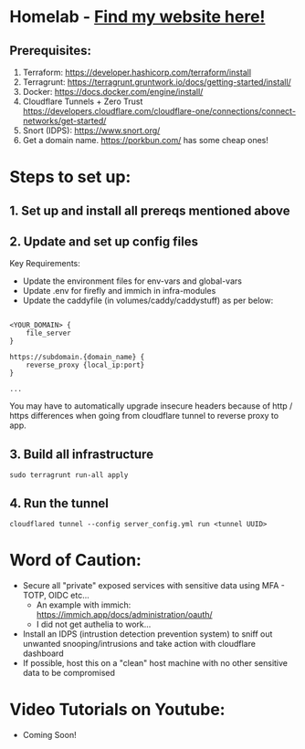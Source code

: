# Homelab - [Find my website here!](https://seanchoo.top)

## Prerequisites:
1. Terraform: https://developer.hashicorp.com/terraform/install
2. Terragrunt: https://terragrunt.gruntwork.io/docs/getting-started/install/
3. Docker: https://docs.docker.com/engine/install/
4. Cloudflare Tunnels + Zero Trust https://developers.cloudflare.com/cloudflare-one/connections/connect-networks/get-started/
5. Snort (IDPS): https://www.snort.org/
6. Get a domain name. https://porkbun.com/ has some cheap ones!

# Steps to set up:

## 1. Set up and install all prereqs mentioned above

## 2. Update and set up config files

Key Requirements:
- Update the environment files for env-vars and global-vars
- Update .env for firefly and immich in infra-modules
- Update the caddyfile (in volumes/caddy/caddystuff) as per below:

```

<YOUR_DOMAIN> {
	file_server
}

https://subdomain.{domain_name} {
	reverse_proxy {local_ip:port}
}

...

```

You may have to automatically upgrade insecure headers because of http / https differences when going from cloudflare tunnel to reverse proxy to app.

## 3. Build all infrastructure

```
sudo terragrunt run-all apply
```

## 4. Run the tunnel

```
cloudflared tunnel --config server_config.yml run <tunnel UUID>
```

# Word of Caution:
- Secure all "private" exposed services with sensitive data using MFA - TOTP, OIDC etc...
    - An example with immich: https://immich.app/docs/administration/oauth/
    - I did not get authelia to work...
- Install an IDPS (intrustion detection prevention system) to sniff out unwanted snooping/intrusions and take action with cloudflare dashboard
- If possible, host this on a "clean" host machine with no other sensitive data to be compromised
 
# Video Tutorials on Youtube:
- Coming Soon!


